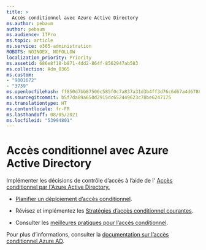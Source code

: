 ```yaml
---
title: >
  Accès conditionnel avec Azure Active Directory
ms.author: pebaum
author: pebaum
ms.audience: ITPro
ms.topic: article
ms.service: o365-administration
ROBOTS: NOINDEX, NOFOLLOW
localization_priority: Priority
ms.assetid: 686e8f18-b871-4dd2-864f-8562947ab583
ms.collection: Adm_O365
ms.custom:
- "9001672"
- "3739"
ms.openlocfilehash: ff850d7bb87506c585f0c7a837a31d3b4ff3d76c6d67a4d6788c2b27c9f0a6c8
ms.sourcegitcommit: b5f7da89a650d2915dc652449623c78be6247175
ms.translationtype: HT
ms.contentlocale: fr-FR
ms.lasthandoff: 08/05/2021
ms.locfileid: "53994801"
---
```

# <a name="conditional-access-with-azure-active-directory"></a>Accès conditionnel avec Azure Active Directory


Implémenter les décisions de contrôle d’accès à l’aide de l' [Accès conditionnel par l'Azure Active Directory.](https://docs.microsoft.com/azure/active-directory/conditional-access/overview)

- [Planifier un déploiement d’accès conditionnel](https://docs.microsoft.com/azure/active-directory/conditional-access/plan-conditional-access). 

- Révisez et implémentez les [Stratégies d’accès conditionnel courantes](https://docs.microsoft.com/azure/active-directory/conditional-access/concept-conditional-access-policy-common).

- Consulter les [meilleures pratiques pour l’accès conditionnel](https://docs.microsoft.com/azure/active-directory/conditional-access/best-practices).

Pour plus d’informations, consulter la [documentation sur l’accès conditionnel Azure AD](https://docs.microsoft.com/azure/active-directory/conditional-access/).
